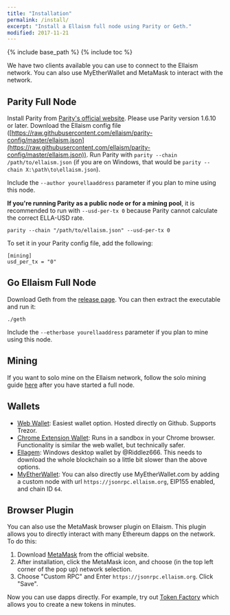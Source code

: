 ```yaml
---
title: "Installation"
permalink: /install/
excerpt: "Install a Ellaism full node using Parity or Geth."
modified: 2017-11-21
---
```


{% include base_path %}
{% include toc %}

We have two clients available you can use to connect to the Ellaism network. You
can also use MyEtherWallet and MetaMask to interact with the network.

## Parity Full Node

Install Parity from [Parity's official
website](https://github.com/paritytech/parity/releases). Please use Parity
version 1.6.10 or later. Download the Ellaism config file
([https://raw.githubusercontent.com/ellaism/parity-config/master/ellaism.json](https://raw.githubusercontent.com/ellaism/parity-config/master/ellaism.json)).
Run Parity with `parity --chain /path/to/ellaism.json` (if you are on Windows,
that would be `parity --chain X:\path\to\ellaism.json`).

Include the `--author yourellaaddress` parameter if you plan to mine using this
node.

**If you're running Parity as a public node or for a mining pool**, it is
recommended to run with `--usd-per-tx 0` because Parity cannot calculate the
correct ELLA-USD rate.

```
parity --chain "/path/to/ellaism.json" --usd-per-tx 0
```

To set it in your Parity config file, add the following:

```
[mining]
usd_per_tx = "0"
```

## Go Ellaism Full Node

Download Geth from the [release
page](https://github.com/ellaism/go-ellaism/releases). You can then extract the
executable and run it:

```
./geth
```

Include the `--etherbase yourellaaddress` parameter if you plan to mine using
this node.

## Mining

If you want to solo mine on the Ellaism network, follow the solo mining guide
[here](/mining/) after you have started a full node.

## Wallets

* [Web Wallet](https://ellaism.github.io/ellawallet): Easiest wallet option. Hosted directly on Github. Supports Trezor.
* [Chrome Extension Wallet](https://chrome.google.com/webstore/detail/myellawallet/bgfofdgebpphdhddggaggeafenegbjef): Runs in a sandbox in your Chrome browser. Functionality is similar the web wallet, but technically safer.
* [Ellagem](https://github.com/ellaism-io/ellagem): Windows desktop wallet by @Riddlez666. This needs to download the whole blockchain so a little bit slower than the above options.
* [MyEtherWallet](https://myetherwallet.com): You can also directly use MyEtherWallet.com by adding a custom node with url `https://jsonrpc.ellaism.org`, EIP155 enabled, and chain ID `64`.

## Browser Plugin

You can also use the MetaMask browser plugin on Ellaism. This plugin allows you
to directly interact with many Ethereum dapps on the network. To do this:

1. Download [MetaMask](http://metamask.io/) from the official website.
2. After installation, click the MetaMask icon, and choose (in the top left
   corner of the pop up) network selection.
3. Choose "Custom RPC" and Enter `https://jsonrpc.ellaism.org`. Click "Save".

Now you can use dapps directly. For example, try out [Token
Factory](https://tokenfactory.surge.sh) which allows you to create a new tokens
in minutes.
